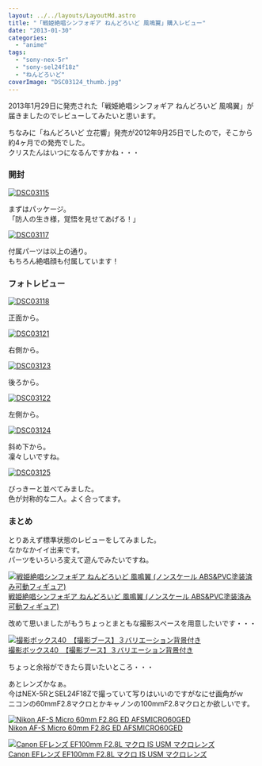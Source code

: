 ```yaml
---
layout: ../../layouts/LayoutMd.astro
title: "「戦姫絶唱シンフォギア ねんどろいど 風鳴翼」購入レビュー"
date: "2013-01-30"
categories: 
  - "anime"
tags: 
  - "sony-nex-5r"
  - "sony-sel24f18z"
  - "ねんどろいど"
coverImage: "DSC03124_thumb.jpg"
---
```


2013年1月29日に発売された「戦姫絶唱シンフォギア ねんどろいど 風鳴翼」が届きましたのでレビューしてみたいと思います。

ちなみに「ねんどろいど 立花響」発売が2012年9月25日でしたので，そこから約4ヶ月での発売でした。  
クリスたんはいつになるんですかね・・・

### 開封

[![DSC03115](images/DSC03115_thumb.jpg "DSC03115")](//mizuka123.net/wp-content/uploads/2013/01/DSC03115.jpg)

まずはパッケージ。  
「防人の生き様，覚悟を見せてあげる！」

[![DSC03117](images/DSC03117_thumb.jpg "DSC03117")](//mizuka123.net/wp-content/uploads/2013/01/DSC03117.jpg)

付属パーツは以上の通り。  
もちろん絶唱顔も付属しています！

### フォトレビュー

[![DSC03118](images/DSC03118_thumb.jpg "DSC03118")](//mizuka123.net/wp-content/uploads/2013/01/DSC03118.jpg)

正面から。

[![DSC03121](images/DSC03121_thumb.jpg "DSC03121")](//mizuka123.net/wp-content/uploads/2013/01/DSC03121.jpg)

右側から。

[![DSC03123](images/DSC03123_thumb.jpg "DSC03123")](//mizuka123.net/wp-content/uploads/2013/01/DSC03123.jpg)

後ろから。

[![DSC03122](images/DSC03122_thumb.jpg "DSC03122")](//mizuka123.net/wp-content/uploads/2013/01/DSC03122.jpg)

左側から。

[![DSC03124](images/DSC03124_thumb.jpg "DSC03124")](//mizuka123.net/wp-content/uploads/2013/01/DSC03124.jpg)

斜め下から。  
凜々しいですね。

[![DSC03125](images/DSC03125_thumb.jpg "DSC03125")](//mizuka123.net/wp-content/uploads/2013/01/DSC03125.jpg)

びっきーと並べてみました。  
色が対称的な二人。よく合ってます。

### まとめ

とりあえず標準状態のレビューをしてみました。  
なかなかイイ出来です。  
パーツをいろいろ変えて遊んでみたいですね。

[![戦姫絶唱シンフォギア ねんどろいど 風鳴翼 (ノンスケール ABS&PVC塗装済み可動フィギュア)](images/51aA4Pc7DEL._SL160_.jpg)  
戦姫絶唱シンフォギア ねんどろいど 風鳴翼 (ノンスケール ABS&PVC塗装済み可動フィギュア)  
](https://www.amazon.co.jp/exec/obidos/ASIN/B009GUL34C/mizuka123-22/ref=nosim)

改めて思いましたがもうちょっとまともな撮影スペースを用意したいです・・・

[![撮影ボックス40　【撮影ブース】３バリエーション背景付き](images/419WbyOTU9L._SL160_.jpg)  
撮影ボックス40　【撮影ブース】３バリエーション背景付き  
](https://www.amazon.co.jp/exec/obidos/ASIN/B003BS1D22/mizuka123-22/ref=nosim)

ちょっと余裕ができたら買いたいところ・・・

あとレンズかなぁ。  
今はNEX-5RとSEL24F18Zで撮っていて写りはいいのですがなにせ画角がｗ  
ニコンの60mmF2.8マクロとかキャノンの100mmF2.8マクロとか欲しいです。

[![Nikon AF-S  Micro 60mm F2.8G ED AFSMICRO60GED](images/51SNfrQBoDL._SL160_.jpg)  
Nikon AF-S Micro 60mm F2.8G ED AFSMICRO60GED  
](https://www.amazon.co.jp/exec/obidos/ASIN/B0013A1XDY/mizuka123-22/ref=nosim)

[![Canon EFレンズ EF100mm F2.8L マクロ IS USM マクロレンズ](images/4160ZE5ed2L._SL160_.jpg)  
Canon EFレンズ EF100mm F2.8L マクロ IS USM マクロレンズ  
](https://www.amazon.co.jp/exec/obidos/ASIN/B002NEFLD2/mizuka123-22/ref=nosim)
